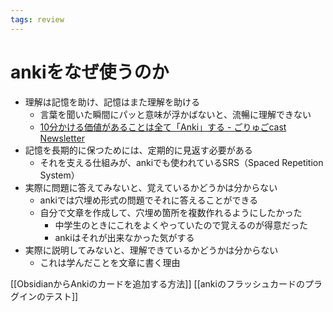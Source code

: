 ```yaml
---
tags: review
---
```


# ankiをなぜ使うのか

- 理解は記憶を助け、記憶はまた理解を助ける
	- 言葉を聞いた瞬間にパッと意味が浮かばないと、流暢に理解できない
	- [10分かける価値があることは全て「Anki」する - ごりゅごcast Newsletter](https://goryugocast.substack.com/p/10anki?s=r)
- 記憶を長期的に保つためには、定期的に見返す必要がある
	- それを支える仕組みが、ankiでも使われているSRS（Spaced Repetition System）
- 実際に問題に答えてみないと、覚えているかどうかは分からない
	- ankiでは穴埋め形式の問題でそれに答えることができる
	- 自分で文章を作成して、穴埋め箇所を複数作れるようにしたかった
		- 中学生のときにこれをよくやっていたので覚えるのが得意だった
		- ankiはそれが出来なかった気がする
- 実際に説明してみないと、理解できているかどうかは分からない
	- これは学んだことを文章に書く理由

[[ObsidianからAnkiのカードを追加する方法]]
[[ankiのフラッシュカードのプラグインのテスト]]